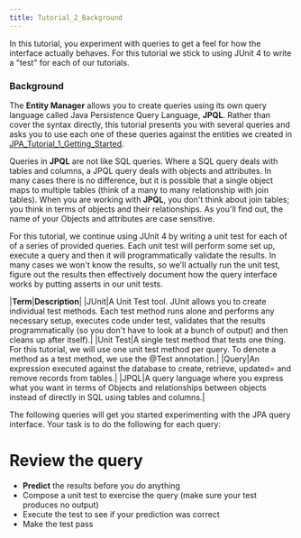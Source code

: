 ```yaml
---
title: Tutorial_2_Background
---
```

In this tutorial, you experiment with queries to get a feel for how the interface actually behaves. For this tutorial we stick to using JUnit 4 to write a "test" for each of our tutorials.

### Background
The **Entity Manager** allows you to create queries using its own query language called Java Persistence Query Language, **JPQL**. Rather than cover the syntax directly, this tutorial presents you with several queries and asks you to use each one of these queries against the entities we created in [JPA_Tutorial_1_Getting_Started](JPA_Tutorial_1_Getting_Started).

Queries in **JPQL** are not like SQL queries. Where a SQL query deals with tables and columns, a JPQL query deals with objects and attributes. In many cases there is no difference, but it is possible that a single object maps to multiple tables (think of a many to many relationship with join tables). When you are working with **JPQL**, you don't think about join tables; you think in terms of objects and their relationships. As you'll find out, the name of your Objects and attributes are case sensitive.

For this tutorial, we continue using JUnit 4 by writing a unit test for each of of a series of provided queries. Each unit test will perform some set up, execute a query and then it will programmatically validate the results. In many cases we won't know the results, so we'll actually run the unit test, figure out the results then effectively document how the query interface works by putting asserts in our unit tests.

|**Term**|**Description**|
|JUnit|A Unit Test tool. JUnit allows you to create individual test methods. Each test method runs alone and performs any necessary setup, executes code under test, validates that the results programmatically (so you don't have to look at a bunch of output) and then cleans up after itself).|
|Unit Test|A single test method that tests one thing. For this tutorial, we will use one unit test method per query. To denote a method as a test method, we use the @Test annotation.|
|Query|An expression executed against the database to create, retrieve, updated= and remove records from tables.|
|JPQL|A query language where you express what you want in terms of Objects and relationships between objects instead of directly in SQL using tables and columns.|
 
The following queries will get you started experimenting with the JPA query interface. Your task is to do the following for each query:
# Review the query
* **Predict** the results before you do anything
* Compose a unit test to exercise the query (make sure your test produces no output)
* Execute the test to see if your prediction was correct
* Make the test pass 

